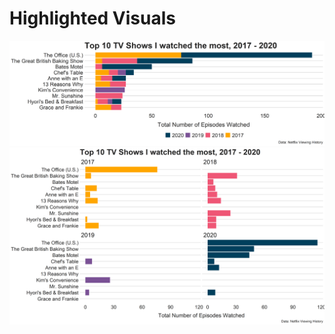 # Highlighted Visuals

<img src="https://github.com/Kim-s-h/tidytuesday/blob/master/Week1%20Netflix/netflix_ep.png" width=800>

<img src="https://github.com/Kim-s-h/tidytuesday/blob/master/Week1%20Netflix/netflix_ep_by_year.png" width=800>